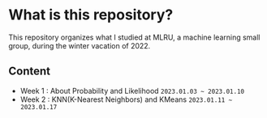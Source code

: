 # What is this repository?
This repository organizes what I studied at MLRU, a machine learning small group, during the winter vacation of 2022.

## Content
- Week 1 : About Probability and Likelihood ```2023.01.03 ~ 2023.01.10```
- Week 2 : KNN(K-Nearest Neighbors) and KMeans ```2023.01.11 ~ 2023.01.17```
